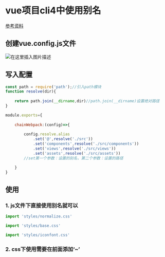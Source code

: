 # vue项目cli4中使用别名



[参考资料](http://www.4k8k.xyz/article/qq_44766883/106108615)

## 创建vue.config.js文件

![在这里插入图片描述](https://img-blog.csdnimg.cn/20200513223722110.png?x-oss-process=image/watermark,type_ZmFuZ3poZW5naGVpdGk,shadow_10,text_aHR0cHM6Ly9ibG9nLmNzZG4ubmV0L3FxXzQ0NzY2ODgz,size_16,color_FFFFFF,t_70)

## 

## 写入配置



```js
const path = require('path');//引入path模块
function resolve(dir){
    
    return path.join(__dirname,dir)//path.join(__dirname)设置绝对路径
}

module.exports={
    
    chainWebpack:(config)=>{
    
        config.resolve.alias
            .set('@',resolve('./src'))
            .set('components',resolve('./src/components'))
            .set('views',resolve('./src/views'))
            .set('assets',resolve('./src/assets'))
        //set第一个参数：设置的别名，第二个参数：设置的路径

    }
}
```



## 使用

### 1. js文件下直接使用别名就可以

```js
import 'styles/normalize.css'

import 'styles/base.css'

import 'styles/iconfont.css'
```



### 2. css下使用需要在前面添加‘~’

<style lang="stylus" scoped>
@import '~styles/varibles.styl';
</style>  